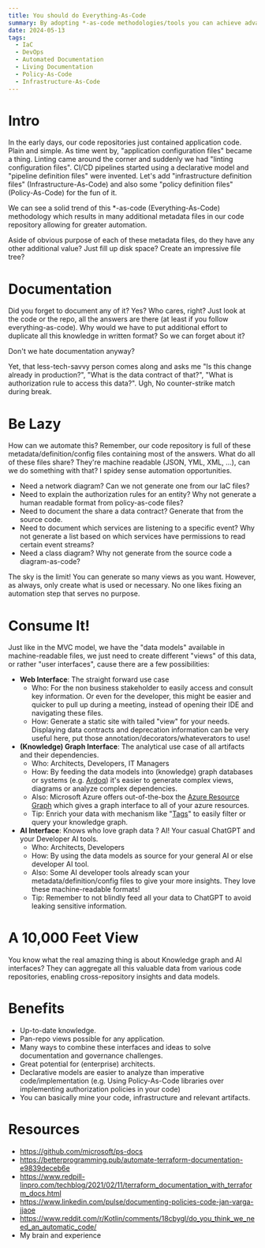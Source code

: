 ```yaml
---
title: You should do Everything-As-Code
summary: By adopting *-as-code methodologies/tools you can achieve advanced living documentation and enjoy an improved AI experience.
date: 2024-05-13
tags: 
  - IaC
  - DevOps
  - Automated Documentation
  - Living Documentation
  - Policy-As-Code
  - Infrastructure-As-Code
---
```


# Intro

In the early days, our code repositories just contained application code. Plain and simple. 
As time went by, "application configuration files" became a thing. 
Linting came around the corner and suddenly we had "linting configuration files".
CI/CD pipelines started using a declarative model and "pipeline definition files" were invented.
Let's add "infrastructure definition files" (Infrastructure-As-Code) and also some "policy definition files" (Policy-As-Code) for the fun of it.

We can see a solid trend of this *-as-code (Everything-As-Code) methodology which results in many additional metadata files in our code repository allowing for greater automation.

Aside of obvious purpose of each of these metadata files, do they have any other additional value? Just fill up disk space? Create an impressive file tree?

# Documentation

Did you forget to document any of it? Yes? Who cares, right? 
Just look at the code or the repo, all the answers are there (at least if you follow everything-as-code).
Why would we have to put additional effort to duplicate all this knowledge in written format? 
So we can forget about it?

Don't we hate documentation anyway? 

Yet, that less-tech-savvy person comes along and asks me "Is this change already in production?", "What is the data contract of that?", "What is authorization rule to access this data?". 
Ugh, No counter-strike match during break. 

# Be Lazy

How can we automate this?
Remember, our code repository is full of these metadata/definition/config files containing most of the answers. What do all of these files share? They're machine readable (JSON, YML, XML, ...), can we do something with that? I spidey sense automation opportunities. 

* Need a network diagram? Can we not generate one from our IaC files?
* Need to explain the authorization rules for an entity? Why not generate a human readable format from policy-as-code files?
* Need to document the share a data contract? Generate that from the source code.
* Need to document which services are listening to a specific event? Why not generate a list based on which services have permissions to read certain event streams?
* Need a class diagram? Why not generate from the source code a diagram-as-code?

The sky is the limit! You can generate so many views as you want. However, as always, only create what is used or necessary. No one likes fixing an automation step that serves no purpose.

# Consume It!

Just like in the MVC model, we have the "data models" available in machine-readable files, we just need to create different "views" of this data, or rather "user interfaces", cause there are a few possibilities:

* **Web Interface**: The straight forward use case
  * Who: For the non business stakeholder to easily access and consult key information. Or even for the developer, this might be easier and quicker to pull up during a meeting, instead of opening their IDE and navigating these files.
  * How: Generate a static site with tailed "view" for your needs. Displaying data contracts and deprecation information can be very useful here, put those annotation/decorators/whateverators to use!
* **(Knowledge) Graph Interface**: The analytical use case of all artifacts and their dependencies.
  * Who: Architects, Developers, IT Managers
  * How: By feeding the data models into (knowledge) graph databases or systems (e.g. [Ardoq](https://www.ardoq.com/)) it's easier to generate complex views, diagrams or analyze complex dependencies.
  * Also: Microsoft Azure offers out-of-the-box the [Azure Resource Graph](https://learn.microsoft.com/en-us/azure/governance/resource-graph/overview) which gives a graph interface to all of your azure resources.
  * Tip: Enrich your data with mechanism like "[Tags](https://learn.microsoft.com/en-us/azure/azure-resource-manager/management/tag-resources)" to easily filter or query your knowledge graph.
* **AI Interface**: Knows who love graph data ? AI! Your casual ChatGPT and your Developer AI tools.
  * Who: Architects, Developers
  * How: By using the data models as source for your general AI or else developer AI tool.
  * Also: Some AI developer tools already scan your metadata/definition/config files to give your more insights. They love these machine-readable formats!
  * Tip: Remember to not blindly feed all your data to ChatGPT to avoid leaking sensitive information.

# A 10,000 Feet View

You know what the real amazing thing is about Knowledge graph and AI interfaces? They can aggregate all this valuable data from various code repositories, enabling cross-repository insights and data models.

# Benefits

* Up-to-date knowledge.
* Pan-repo views possible for any application.
* Many ways to combine these interfaces and ideas to solve documentation and governance challenges.
* Great potential for (enterprise) architects.
* Declarative models are easier to analyze than imperative code/implementation (e.g. Using Policy-As-Code libraries over implementing authorization policies in your code)
* You can basically mine your code, infrastructure and relevant artifacts.

# Resources

* https://github.com/microsoft/ps-docs
* https://betterprogramming.pub/automate-terraform-documentation-e9839deceb6e
* https://www.redpill-linpro.com/techblog/2021/02/11/terraform_documentation_with_terraform_docs.html
* https://www.linkedin.com/pulse/documenting-policies-code-jan-varga-jjaoe
* https://www.reddit.com/r/Kotlin/comments/18cbygl/do_you_think_we_need_an_automatic_code/
* My brain and experience